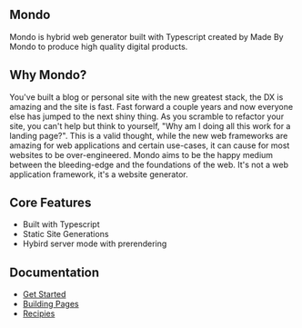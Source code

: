 ## Mondo

Mondo is hybrid web generator built with Typescript created by Made By Mondo to produce high quality digital products.

## Why Mondo?

You've built a blog or personal site with the new greatest stack, the DX is amazing and the site is fast. Fast forward a couple years and
now everyone else has jumped to the next shiny thing. As you scramble to refactor your site, you can't help but think to yourself, "Why am I doing all this work for a landing page?". This is a valid thought, while the new web frameworks are amazing for web applications and certain use-cases, it can cause for most websites to be over-engineered. Mondo aims to be the happy medium between the bleeding-edge and the foundations of the web. It's not a web application framework, it's a website generator.

## Core Features

-   Built with Typescript
-   Static Site Generations
-   Hybird server mode with prerendering

## Documentation

-   [Get Started](./get-started.md)
-   [Building Pages](./building-pages.md)
-   [Recipies](./recipies/index.md)
